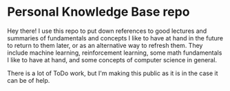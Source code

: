 # Personal Knowledge Base repo

Hey there! I use this repo to put down references to good lectures and summaries of fundamentals and concepts I like to have at hand in the future to return to them later, or as an alternative way to refresh them. They include machine learning, reinforcement learning, some math fundamentals I like to have at hand, and some concepts of computer science in general.

There is a lot of ToDo work, but I'm making this public as it is in the case it can be of help.
